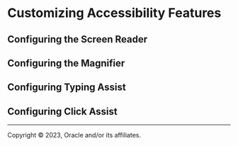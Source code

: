 # Customizing Accessibility Features

## Configuring the Screen Reader

## Configuring the Magnifier

## Configuring Typing Assist

## Configuring Click Assist

---

Copyright © 2023, Oracle and/or its affiliates.

